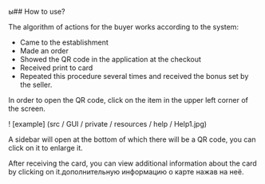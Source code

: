 ы## How to use?

The algorithm of actions for the buyer works according to the system:
* Came to the establishment
* Made an order
* Showed the QR code in the application at the checkout
* Received print to card
* Repeated this procedure several times and received the bonus set by the seller.

In order to open the QR code, click on the item in the upper left corner of the screen.

! [example] (src / GUI / private / resources / help / Help1.jpg)

A sidebar will open at the bottom of which there will be a QR code, you can click on it to enlarge it.

After receiving the card, you can view additional information about the card by clicking on it.дополнительную информацию о карте нажав на неё.